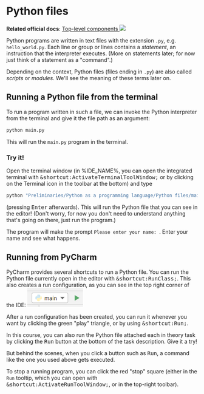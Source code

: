 # Python files

**Related official docs**: 
[Top-level components <img height="12" style="display: inline" src="https://raw.githubusercontent.com/webartifex/intro-to-python/master/static/link_to_py.png">](https://docs.python.org/3/reference/toplevel_components.html)

Python programs are written in text files with the extension `.py`, e.g. `hello_world.py`.
Each line or group or lines contains a *statement*, an instruction that the interpreter 
executes. (More on statements later; for now just think of a statement as a "command".)

Depending on the context, Python files (files ending in `.py`) are also called *scripts* or 
*modules*. We'll see the meaning of these terms later on.

## Running a Python file from the terminal

To run a program written in such a file, we can invoke the Python interpreter from the 
terminal and give it the file path as an argument:
```bash
python main.py
```
This will run the `main.py` program in the terminal.

### Try it!

Open the terminal window (in %IDE_NAME%, you can open the integrated terminal with 
<kbd>&shortcut:ActivateTerminalToolWindow;</kbd> or by clicking on the Terminal icon in the
toolbar at the bottom) and type
```bash
python "Preliminaries/Python as a programming language/Python files/main.py"
```
(pressing <kbd>Enter</kbd> afterwards). This will run the Python file that you can see in the
editor! (Don't worry, for now you don't need to understand anything that's going on there,
just run the program.)

The program will make the prompt `Please enter your name: `. Enter your name and see what 
happens.



## Running from PyCharm

PyCharm provides several shortcuts to run a Python file. You can run the Python file currently
open in the editor with <kbd>&shortcut:RunClass;</kbd>. This also creates a run configuration, 
as you can see in the top right corner of the IDE: ![run configuration](static/runconf.png) 

After a run configuration has been created, you can run it whenever you want by clicking the
green "play" triangle, or by using <kbd>&shortcut:Run;</kbd>.

In this course, you can also run the Python file attached each in theory task by clicking the
<kbd>Run</kbd> button at the bottom of the task description. Give it a try!

But behind the scenes, when you click a button such as <kbd>Run</kbd>, a command like the one you used above gets executed.

To stop a running program, you can click the red "stop" square (either in the `Run` tooltip, 
which you can open with <kbd>&shortcut:ActivateRunToolWindow;</kbd>, or in the top-right 
toolbar).
